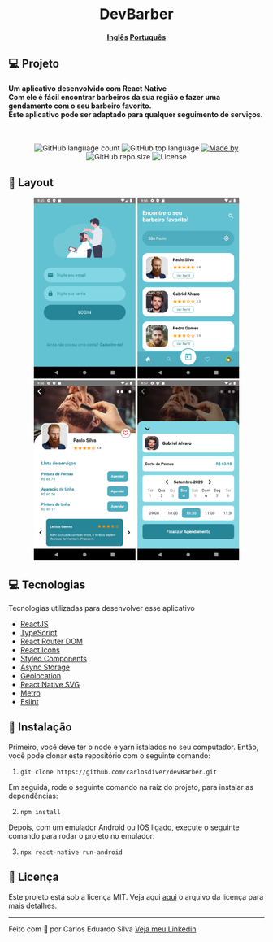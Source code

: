 <h1 align="center">
  DevBarber
</h1>
<h4 align="center">
  <a href="./README.md">Inglês</a>
  <a href="./README_PT.md">Português</a>
</h4>

## 💻 Projeto

<h4>
  Um aplicativo desenvolvido com React Native </br>
  Com ele é fácil encontrar barbeiros da sua região e fazer uma gendamento com o seu barbeiro favorito. </br>
  Este aplicativo pode ser adaptado para qualquer seguimento de serviços. </br>
</h4>
<br />
<p align="center">
<img alt="GitHub language count" src="https://img.shields.io/github/languages/count/carlosdiver/devBarber?logoColor=%2363C2D1&style=plastic">

<img alt="GitHub top language" src="https://img.shields.io/github/languages/top/carlosdiver/devBarber?logoColor=%2363C2D1&style=plastic">

  <a href="https://www.linkedin.com/in/carlos-silva-devs/" target="_blank" rel="noopener noreferrer">
    <img alt="Made by" src="https://img.shields.io/badge/made%20by-Carlos%20Eduardo-63C2D1">
  </a>
 <img alt="GitHub repo size" src="https://img.shields.io/github/repo-size/carlosdiver/devBarber?logoColor=%2363C2D1&style=plastic">
  
  <img alt="License" src="https://img.shields.io/badge/license-MIT-brightgreen">
</p>

## 🎨 Layout

<p align="center">
    <img alt="GoBarber" title="#GoBarber" src=".screenshots/1.png" width="200px" />
    <img alt="GoBarber" title="#GoBarber" src=".screenshots/2.png" width="200px" />
    <img alt="GoBarber" title="#GoBarber" src=".screenshots/3.png" width="200px" />
    <img alt="GoBarber" title="#GoBarber" src=".screenshots/4.png" width="200px" />
</p>

## 💻 Tecnologias

Tecnologias utilizadas para desenvolver esse aplicativo

- [ReactJS](https://reactjs.org/)
- [TypeScript](https://www.typescriptlang.org/)
- [React Router DOM](https://reacttraining.com/react-router/)
- [React Icons](https://react-icons.netlify.com/#/)
- [Styled Components](https://styled-components.com/)
- [Async Storage](https://reactnative.dev/docs/asyncstorage)
- [Geolocation](https://reactnative.dev/docs/geolocation.html)
- [React Native SVG](https://github.com/react-native-community/react-native-svg)
- [Metro](https://facebook.github.io/metro/)
- [Eslint](https://eslint.org/)

## 🚀 Instalação

Primeiro, você deve ter o node e yarn istalados no seu computador.
Então, você pode clonar este repositório com o seguinte comando:

1. `git clone https://github.com/carlosdiver/devBarber.git`

Em seguida, rode o seguinte comando na raíz do projeto, para instalar as dependências:

2. `npm install`

Depois, com um emulador Android ou IOS ligado, execute o seguinte comando para rodar o projeto no emulador:

3. `npx react-native run-android`

## 📝 Licença

Este projeto está sob a licença MIT. Veja aqui [aqui](LICENSE) o arquivo da licença para mais detalhes.

---

Feito com 💙 por Carlos Eduardo Silva <a target="_blank" href="https://www.linkedin.com/in/carlos-silva-devs/">Veja meu Linkedin</a>
